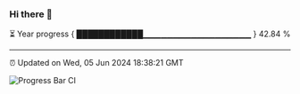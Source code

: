### Hi there 👋

⏳ Year progress { ████████████▁▁▁▁▁▁▁▁▁▁▁▁▁▁▁▁▁▁ } 42.84 %

---

⏰ Updated on Wed, 05 Jun 2024 18:38:21 GMT

![Progress Bar CI](https://github.com/IshwaranRudhara/GIT-ACTION/workflows/Progress%20Bar%20CI/badge.svg)
